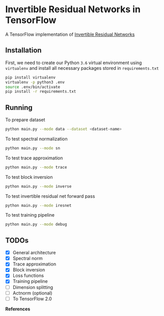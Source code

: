 # Invertible Residual Networks in TensorFlow
A TensorFlow implementation of [Invertible Residual Networks](https://arxiv.org/pdf/1811.00995.pdf)

## Installation
First, we need to create our Python `3.6` virtual environment using `virtualenv` and install all necessary packages stored in `requirements.txt`
```bash
pip install virtualenv
virtualenv -p python3 .env
source .env/bin/activate
pip install -r requirements.txt
```

## Running
To prepare dataset 
```bash
python main.py --mode data --dataset <dataset-name>
```
To test spectral normalization
```bash
python main.py --mode sn
```

To test trace approximation
```bash
python main.py --mode trace
```

To test block inversion
```bash
python main.py --mode inverse
```

To test invertible residual net forward pass
```bash
python main.py --mode iresnet
```

To test training pipeline
```bash
python main.py --mode debug
```

## TODOs
- [x] General architecture
- [x] Spectral norm
- [x] Trace approximation
- [x] Block inversion
- [x] Loss functions
- [x] Training pipeline
- [ ] Dimension splitting
- [ ] Actnorm (optional)
- [ ] To TensorFlow 2.0

**References**